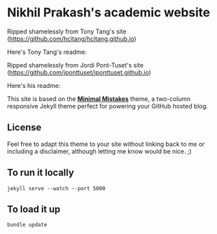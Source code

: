 # Nikhil Prakash's academic website

Ripped shamelessly from Tony Tang's site (https://github.com/hcitang/hcitang.github.io)

Here's Tony Tang's readme:

Ripped shamelessly from Jordi Pont-Tuset's site (https://github.com/jponttuset/jponttuset.github.io)

Here's his readme:

This site is based on the **[Minimal Mistakes](http://mmistakes.github.io/minimal-mistakes)** theme, a two-column responsive Jekyll theme perfect for powering your GitHub hosted blog.


## License

Feel free to adapt this theme to your site without linking back to me or including a disclaimer, although letting me know would be nice. ;) 

## To run it locally
```
jekyll serve --watch --port 5000
```

## To load it up
```
bundle update
```
